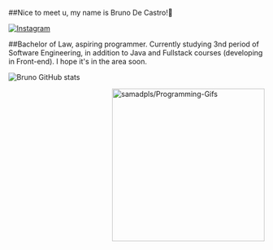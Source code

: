 ##Nice to meet u, my name is Bruno De Castro!🖖

[![Instagram](https://img.shields.io/badge/Instagram-E4405F?style=for-the-badge&logo=instagram&logoColor=white)](https://instagram.com/brunoccs100)

##Bachelor of Law, aspiring programmer. Currently studying 3nd period of Software Engineering, in addition to Java and Fullstack courses (developing in Front-end). I hope it's in the area soon.

![Bruno GitHub stats](https://github-readme-stats.vercel.app/api?username=browndark&show_icons=true&theme=dracula)


<a href='[https://github.com/samadpls/Programing-Gifs]([[https://static.wixstatic.com/media/669c76_a5584e01166a4fb6a1743701983da7e2~mv2.gif](https://giphy.com/embed/oBHLgI1oaMYOyPjXbG" width="480" height="480" style="" frameBorder="0" class="giphy-embed" allowFullScreen></iframe><p><a href="https://giphy.com/gifs/planetxolo-xolo-planet-villagers-of-oBHLgI1oaMYOyPjXbG">via GIPHY</a></p>))]([https://static.wixstatic.com/media/669c76_a5584e01166a4fb6a1743701983da7e2~mv2.gif](https://giphy.com/embed/oBHLgI1oaMYOyPjXbG" width="480" height="480" style="" frameBorder="0" class="giphy-embed" allowFullScreen></iframe><p><a href="https://giphy.com/gifs/planetxolo-xolo-planet-villagers-of-oBHLgI1oaMYOyPjXbG">via GIPHY</a></p>))'>
<img align='right' src='https://programming-gifs.cyclic.app' widht=100 height=300 alt='samadpls/Programming-Gifs'></a>
